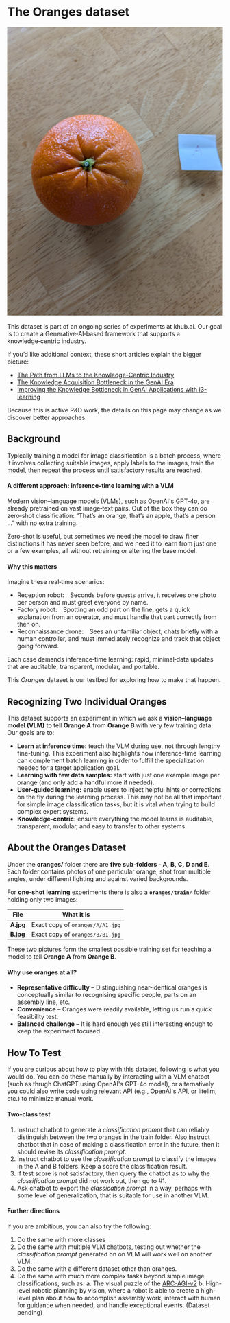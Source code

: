 # The **Oranges** dataset

![orange A1.jpg](oranges/A/A1.jpg)

This dataset is part of an ongoing series of experiments at khub.ai. Our goal is to create a Generative‑AI‑based framework that supports a knowledge‑centric industry.

If you’d like additional context, these short articles explain the bigger picture:

- [The Path from LLMs to the Knowledge-Centric Industry](https://www.linkedin.com/posts/kaihuchen_the-path-from-llms-to-the-knowledge-centric-activity-7304518124882579456-bWGc?utm_source=share&utm_medium=member_desktop&rcm=ACoAAAHN2vgBBuFwWduk6vy4GHJTEpTEPOtSKe0)
- [The Knowledge Acquisition Bottleneck in the GenAI Era](https://www.linkedin.com/posts/kaihuchen_the-knowledge-acquisition-bottleneck-in-activity-7309754261846831104-OGbS?utm_source=share&utm_medium=member_desktop&rcm=ACoAAAHN2vgBBuFwWduk6vy4GHJTEpTEPOtSKe0)
- [Improving the Knowledge Bottleneck in GenAI Applications with i3-learning](https://www.linkedin.com/posts/kaihuchen_improving-the-knowledge-bottleneck-in-genai-activity-7311920515034546176-3mXa?utm_source=share&utm_medium=member_desktop&rcm=ACoAAAHN2vgBBuFwWduk6vy4GHJTEpTEPOtSKe0)

Because this is active R&D work, the details on this page may change as we discover better approaches.

## Background

Typically training a model for image classification is a batch process, where it involves collecting suitable images, apply labels to the images, train the model, then repeat the process until satisfactory results are reached.

#### A different approach: inference-time learning with a VLM
Modern vision–language models (VLMs), such as OpenAI's GPT‑4o, are already pretrained on vast image‑text pairs. Out of the box they can do zero‑shot classification: “That’s an orange, that’s an apple, that’s a person …” with no extra training.

Zero‑shot is useful, but sometimes we need the model to draw finer distinctions it has never seen before, and we need it to learn from just one or a few examples, all without retraining or altering the base model.

#### Why this matters
Imagine these real‑time scenarios:

- Reception robot: Seconds before guests arrive, it receives one photo per person and must greet everyone by name.
- Factory robot: Spotting an odd part on the line, gets a quick explanation from an operator, and must handle that part correctly from then on.
- Reconnaissance drone: Sees an unfamiliar object, chats briefly with a human controller, and must immediately recognize and track that object going forward.

Each case demands inference‑time learning: rapid, minimal‑data updates that are auditable, transparent, modular, and portable.

This *Oranges* dataset is our testbed for exploring how to make that happen.


## Recognizing Two Individual Oranges

This dataset supports an experiment in which we ask a **vision–language model (VLM)** to tell **Orange A** from **Orange B** with very few training data. Our goals are to:

- **Learn at inference time:** teach the VLM during use, not through lengthy fine-tuning. This experiment also highlights how inference-time learning can complement batch learning in order to fulfill the specialization needed for a target application goal. 
- **Learning with few data samples:** start with just one example image per orange (and only add a handful more if needed).  
- **User-guided learning:** enable users to inject helpful hints or corrections on the fly during the learning process. This may not be all that important for simple image classification tasks, but it is vital when trying to build complex expert systems. 
- **Knowledge-centric:** ensure everything the model learns is auditable, transparent, modular, and easy to transfer to other systems.


## About the **Oranges** Dataset

Under the **oranges/** folder there are **five sub-folders - A, B, C, D and E**.  
Each folder contains photos of one particular orange, shot from multiple angles, under different lighting and against varied backgrounds.

For **one‑shot learning** experiments there is also a **`oranges/train/`** folder holding only two images:

| File | What it is |
|------|------------|
| **A.jpg** | Exact copy of `oranges/A/A1.jpg` |
| **B.jpg** | Exact copy of `oranges/B/B1.jpg` |

These two pictures form the smallest possible training set for teaching a model to tell **Orange A** from **Orange B**.

#### Why use oranges at all?

- **Representative difficulty** – Distinguishing near‑identical oranges is conceptually similar to recognising specific people, parts on an assembly line, etc.  
- **Convenience** – Oranges were readily available, letting us run a quick feasibility test.  
- **Balanced challenge** – It is hard enough yes still interesting enough to keep the experiment focused.


## How To Test

If you are curious about how to play with this dataset, following is what you would do. You can do these manually by interacting with a VLM chatbot (such as thrugh ChatGPT using OpenAI's GPT-4o model), or alternatively you could also write code using relevant API (e.g., OpenAI's API, or litellm, etc.) to minimize manual work.

#### Two-class test

1. Instruct chatbot to generate a *classification prompt* that can reliably distinguish between the two oranges in the train folder. Also instruct chatbot that in case of making a classification error in the future, then it should revise its *classification prompt*.
2. Instruct chatbot to use the *classification prompt* to classify the images in the A and B folders. Keep a score the classification result.
3. If test score is not satisfactory, then query the chatbot as to why the *classification prompt* did not work out, then go to #1.
4. Ask chatbot to export the *classication prompt* in a way, perhaps with some level of generalization, that is suitable for use in another VLM. 

#### Further directions

If you are ambitious, you can also try the following:

1. Do the same with more classes
2. Do the same with multiple VLM chatbots, testing out whether the *classification prompt* generated on on VLM will work well on another VLM.
3. Do the same with a different dataset other than oranges.
4. Do the same with much more complex tasks beyond simple image classifications, such as:
	a. The visual puzzle of the [ARC-AGI-v2](https://arcprize.org/play?task=16de56c4)
	b. High-level robotic planning by vision, where a robot is able to create a high-level plan about how to accomplish assembly work, interact with human for guidance when needed, and handle exceptional events. (Dataset pending)




